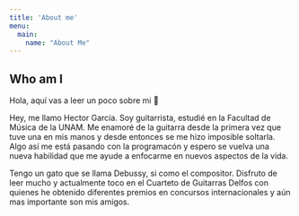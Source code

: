 ```yaml
---
title: 'About me'
menu:
  main:
    name: "About Me"
---
```


## Who am I

Hola, aquí vas a leer un poco sobre mi 🤩

Hey, me llamo Hector García. Soy guitarrista, estudié en la Facultad de Música de la UNAM. 
Me enamoré de la guitarra desde la primera vez que tuve una en mis manos y desde entonces 
se me hizo imposible soltarla. 
Algo así me está pasando con la programacón y espero se vuelva una nueva habilidad
que me ayude a enfocarme en nuevos aspectos de la vida. 

Tengo un gato que se llama Debussy, si como el compositor.
Disfruto de leer mucho y actualmente toco en el Cuarteto de Guitarras Delfos con quienes he
obtenido diferentes premios en concursos internacionales y aún mas importante son mis amigos. 

